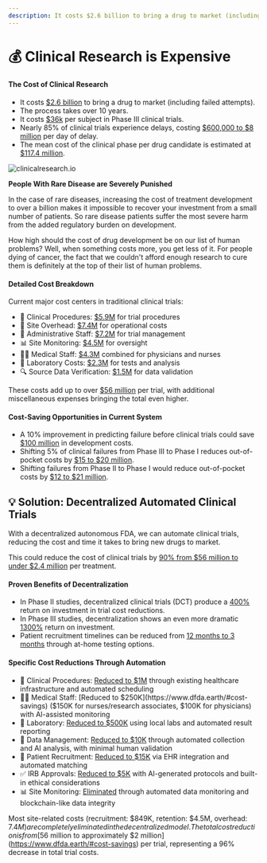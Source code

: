 ```yaml
---
description: It costs $2.6 billion to bring a drug to market (including failed attempts) and trials currently cost over $36k per participant.
---
```


# 💰 Clinical Research is Expensive

#### The Cost of Clinical Research

* It costs [$2.6 billion](https://www.semanticscholar.org/paper/Innovation-in-the-pharmaceutical-industry%3A-New-of-DiMasi-Grabowski/3275f31c072ac11c6ca7a5260bd535720f07df41) to bring a drug to market (including failed attempts).
* The process takes over 10 years.
* It costs [$36k](https://www.clinicalleader.com/doc/getting-a-handle-on-clinical-trial-costs-0001) per subject in Phase III clinical trials.
* Nearly 85% of clinical trials experience delays, costing [$600,000 to $8 million](https://www.businesswire.com/news/home/20220113005740/en/New-Study-Decentralized-Clinical-Trials-Can-Achieve-Net-Financial-Benefits-of-5X-to-14X-Due-to-Reduced-Trial-Timelines-and-Other-Factors) per day of delay.
* The mean cost of the clinical phase per drug candidate is estimated at [$117.4 million](https://jamanetwork.com/journals/jamanetworkopen/fullarticle/2820562).

![clinicalresearch.io](https://static.crowdsourcingcures.org/dfda/assets/cost-of-clinical-trials.png)

**People With Rare Disease are Severely Punished**

In the case of rare diseases, increasing the cost of treatment development to over a billion makes it impossible to recover your investment from a small number of patients. So rare disease patients suffer the most severe harm from the added regulatory burden on development.

How high should the cost of drug development be on our list of human problems? Well, when something costs more, you get less of it. For people dying of cancer, the fact that we couldn't afford enough research to cure them is definitely at the top of their list of human problems.

#### Detailed Cost Breakdown

Current major cost centers in traditional clinical trials:

* 🏥 Clinical Procedures: [$5.9M](https://aspe.hhs.gov/reports/examination-clinical-trial-costs-barriers-drug-development-0) for trial procedures
* 🏢 Site Overhead: [$7.4M](https://aspe.hhs.gov/reports/examination-clinical-trial-costs-barriers-drug-development-0) for operational costs
* 👥 Administrative Staff: [$7.2M](https://aspe.hhs.gov/reports/examination-clinical-trial-costs-barriers-drug-development-0) for trial management
* 📊 Site Monitoring: [$4.5M](https://aspe.hhs.gov/reports/examination-clinical-trial-costs-barriers-drug-development-0) for oversight
* 👨‍⚕️ Medical Staff: [$4.3M](https://aspe.hhs.gov/reports/examination-clinical-trial-costs-barriers-drug-development-0) combined for physicians and nurses
* 🧪 Laboratory Costs: [$2.3M](https://aspe.hhs.gov/reports/examination-clinical-trial-costs-barriers-drug-development-0) for tests and analysis
* 🔍 Source Data Verification: [$1.5M](https://aspe.hhs.gov/reports/examination-clinical-trial-costs-barriers-drug-development-0) for data validation

These costs add up to over [$56 million](https://aspe.hhs.gov/reports/examination-clinical-trial-costs-barriers-drug-development-0) per trial, with additional miscellaneous expenses bringing the total even higher.

#### Cost-Saving Opportunities in Current System

* A 10% improvement in predicting failure before clinical trials could save [$100 million](https://drugwonks.com/blog/the-dog-days-of-drug-approvals) in development costs.
* Shifting 5% of clinical failures from Phase III to Phase I reduces out-of-pocket costs by [$15 to $20 million](https://drugwonks.com/blog/the-dog-days-of-drug-approvals).
* Shifting failures from Phase II to Phase I would reduce out-of-pocket costs by [$12 to $21 million](https://drugwonks.com/blog/the-dog-days-of-drug-approvals).

## 💡 Solution: Decentralized Automated Clinical Trials

With a decentralized autonomous FDA, we can automate clinical trials, reducing the cost and time it takes to bring new drugs to market.

This could reduce the cost of clinical trials by [90% from $56 million to under $2.4 million](https://www.dfda.earth/#cost-savings) per treatment.

#### Proven Benefits of Decentralization

* In Phase II studies, decentralized clinical trials (DCT) produce a [400%](https://www.dfda.earth/#cost-savings) return on investment in trial cost reductions.
* In Phase III studies, decentralization shows an even more dramatic [1300%](https://www.dfda.earth/#cost-savings) return on investment.
* Patient recruitment timelines can be reduced from [12 months to 3 months](https://www.dfda.earth/#cost-savings) through at-home testing options.

#### Specific Cost Reductions Through Automation

* 🏥 Clinical Procedures: [Reduced to $1M](https://www.dfda.earth/#cost-savings) through existing healthcare infrastructure and automated scheduling
* 👨‍⚕️ Medical Staff: [Reduced to $250K](https://www.dfda.earth/#cost-savings) ($150K for nurses/research associates, $100K for physicians) with AI-assisted monitoring
* 🧪 Laboratory: [Reduced to $500K](https://www.dfda.earth/#cost-savings) using local labs and automated result reporting
* 💾 Data Management: [Reduced to $10K](https://www.dfda.earth/#cost-savings) through automated collection and AI analysis, with minimal human validation
* 🤝 Patient Recruitment: [Reduced to $15K](https://www.dfda.earth/#cost-savings) via EHR integration and automated matching
* ✅ IRB Approvals: [Reduced to $5K](https://www.dfda.earth/#cost-savings) with AI-generated protocols and built-in ethical considerations
* 📊 Site Monitoring: [Eliminated](https://www.dfda.earth/#cost-savings) through automated data monitoring and blockchain-like data integrity

Most site-related costs (recruitment: $849K, retention: $4.5M, overhead: $7.4M) are completely eliminated in the decentralized model. The total cost reduction is from [$56 million to approximately $2 million](https://www.dfda.earth/#cost-savings) per trial, representing a 96% decrease in total trial costs.

